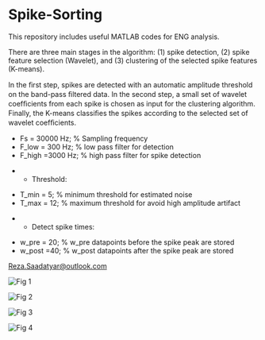 # Spike-Sorting
This repository includes useful MATLAB codes for ENG analysis.

There are three main stages in the algorithm: (1) spike detection, (2) spike feature selection (Wavelet), and (3) clustering of the selected spike features (K-means).

In the ﬁrst step, spikes are detected with an automatic amplitude threshold on the band-pass ﬁltered data. In the second step, a small set of wavelet coefﬁcients from each spike is chosen as input for the clustering algorithm. Finally, the K-means classiﬁes the spikes according to the selected set of wavelet coefﬁcients.

* Fs = 30000 Hz;              % Sampling frequency  
* F_low = 300 Hz;             % low pass filter for detection  
* F_high =3000 Hz;            % high pass filter for spike detection  

+ * Threshold:
* T_min = 5;                 % minimum threshold for estimated noise 
* T_max = 12;                % maximum threshold for avoid high amplitude artifact 

+ * Detect spike times:
* w_pre = 20;                 % w_pre datapoints before the spike peak are stored
* w_post =40;                 % w_post datapoints after the spike peak are stored 

Reza.Saadatyar@outlook.com

![Fig 1](https://user-images.githubusercontent.com/96347878/161287895-da71b39e-3021-4504-aa00-fc82563f743e.png)

![Fig 2](https://user-images.githubusercontent.com/96347878/161290847-c900dbc1-ef80-4b56-95e4-28ed376e0124.png)

![Fig 3](https://user-images.githubusercontent.com/96347878/161295295-a9241f44-24dd-46e0-be94-ddd8bf5c7191.png)

![Fig 4](https://user-images.githubusercontent.com/96347878/161295539-74ee8a41-c554-446a-bc28-bdcb3bbf297f.png)
